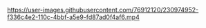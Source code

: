 

https://user-images.githubusercontent.com/76912120/230974952-f336c4e2-110c-4bbf-a5e9-fd87ad0f4af6.mp4


